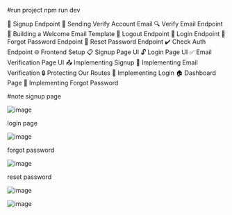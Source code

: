#run project
npm run dev

🔐 Signup Endpoint
📧 Sending Verify Account Email
🔍 Verify Email Endpoint
📄 Building a Welcome Email Template
🚪 Logout Endpoint
🔑 Login Endpoint
🔄 Forgot Password Endpoint
🔁 Reset Password Endpoint
✔️ Check Auth Endpoint
🌐 Frontend Setup
📋 Signup Page UI
🔓 Login Page UI
✅ Email Verification Page UI
📤 Implementing Signup
📧 Implementing Email Verification
🔒 Protecting Our Routes
🔑 Implementing Login
🏠 Dashboard Page
🔄 Implementing Forgot Password

#note
signup page

![image](https://github.com/user-attachments/assets/d24a7ed8-fd80-463c-9f49-a3f7dd236ebd)

login page

![image](https://github.com/user-attachments/assets/76b9daf5-6dfd-4718-96c7-ac3c2c8ad9d6)

forgot password

![image](https://github.com/user-attachments/assets/fe01c352-c2e9-45d3-bff7-c089c65bf50e)

reset password

![image](https://github.com/user-attachments/assets/be8adb59-d209-4c91-8cf5-caed3cc810df)

![image](https://github.com/user-attachments/assets/e4ea514d-f5c3-4bad-a75c-3faa956adbdd)

